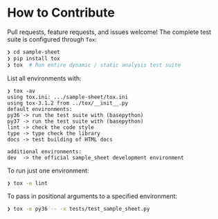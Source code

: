 # How to Contribute

Pull requests, feature requests, and issues welcome!
The complete test suite is configured through `Tox`:

```bash
❯ cd sample-sheet
❯ pip install tox
❯ tox  # Run entire dynamic / static analysis test suite
```

List all environments with:

```
❯ tox -av
using tox.ini: .../sample-sheet/tox.ini
using tox-3.1.2 from ../tox/__init__.py
default environments:
py36 -> run the test suite with (basepython)
py37 -> run the test suite with (basepython)
lint -> check the code style
type -> type check the library
docs -> test building of HTML docs

additional environments:
dev  -> the official sample_sheet development environment
```

To run just one environment:

```bash
❯ tox -e lint
```

To pass in positional arguments to a specified environment:

```bash
❯ tox -e py36 -- -x tests/test_sample_sheet.py
```
